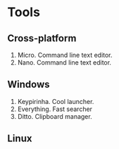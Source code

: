 # Tools

## Cross-platform

1. Micro. Command line text editor.
1. Nano. Command line text editor.

## Windows

1. Keypirinha. Cool launcher.
2. Everything. Fast searcher
3. Ditto. Clipboard manager.

## Linux